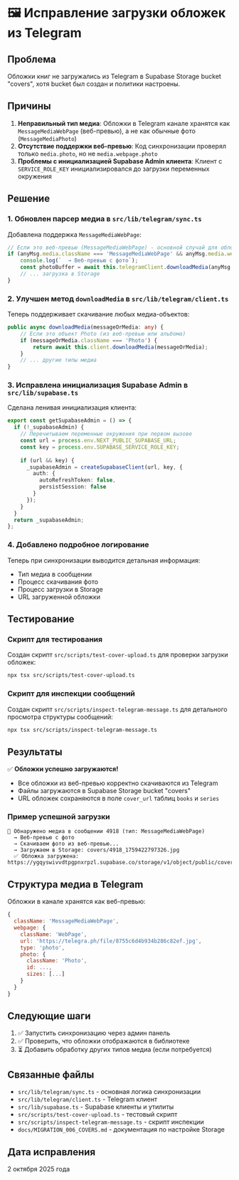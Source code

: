 # 🖼️ Исправление загрузки обложек из Telegram

## Проблема

Обложки книг не загружались из Telegram в Supabase Storage bucket "covers", хотя bucket был создан и политики настроены.

## Причины

1. **Неправильный тип медиа**: Обложки в Telegram канале хранятся как `MessageMediaWebPage` (веб-превью), а не как обычные фото (`MessageMediaPhoto`)
2. **Отсутствие поддержки веб-превью**: Код синхронизации проверял только `media.photo`, но не `media.webpage.photo`
3. **Проблемы с инициализацией Supabase Admin клиента**: Клиент с `SERVICE_ROLE_KEY` инициализировался до загрузки переменных окружения

## Решение

### 1. Обновлен парсер медиа в `src/lib/telegram/sync.ts`

Добавлена поддержка `MessageMediaWebPage`:

```typescript
// Если это веб-превью (MessageMediaWebPage) - основной случай для обложек
if (anyMsg.media.className === 'MessageMediaWebPage' && anyMsg.media.webpage?.photo) {
    console.log(`  → Веб-превью с фото`);
    const photoBuffer = await this.telegramClient.downloadMedia(anyMsg.media.webpage.photo);
    // ... загрузка в Storage
}
```

### 2. Улучшен метод `downloadMedia` в `src/lib/telegram/client.ts`

Теперь поддерживает скачивание любых медиа-объектов:

```typescript
public async downloadMedia(messageOrMedia: any) {
    // Если это объект Photo (из веб-превью или альбома)
    if (messageOrMedia.className === 'Photo') {
        return await this.client.downloadMedia(messageOrMedia);
    }
    // ... другие типы медиа
}
```

### 3. Исправлена инициализация Supabase Admin в `src/lib/supabase.ts`

Сделана ленивая инициализация клиента:

```typescript
export const getSupabaseAdmin = () => {
  if (!_supabaseAdmin) {
    // Перечитываем переменные окружения при первом вызове
    const url = process.env.NEXT_PUBLIC_SUPABASE_URL;
    const key = process.env.SUPABASE_SERVICE_ROLE_KEY;
    
    if (url && key) {
      _supabaseAdmin = createSupabaseClient(url, key, {
        auth: {
          autoRefreshToken: false,
          persistSession: false
        }
      });
    }
  }
  return _supabaseAdmin;
};
```

### 4. Добавлено подробное логирование

Теперь при синхронизации выводится детальная информация:
- Тип медиа в сообщении
- Процесс скачивания фото
- Процесс загрузки в Storage
- URL загруженной обложки

## Тестирование

### Скрипт для тестирования

Создан скрипт `src/scripts/test-cover-upload.ts` для проверки загрузки обложек:

```bash
npx tsx src/scripts/test-cover-upload.ts
```

### Скрипт для инспекции сообщений

Создан скрипт `src/scripts/inspect-telegram-message.ts` для детального просмотра структуры сообщений:

```bash
npx tsx src/scripts/inspect-telegram-message.ts
```

## Результаты

✅ **Обложки успешно загружаются!**

- Все обложки из веб-превью корректно скачиваются из Telegram
- Файлы загружаются в Supabase Storage bucket "covers"
- URL обложек сохраняются в поле `cover_url` таблиц `books` и `series`

### Пример успешной загрузки

```
📸 Обнаружено медиа в сообщении 4918 (тип: MessageMediaWebPage)
  → Веб-превью с фото
  → Скачиваем фото из веб-превью...
  → Загружаем в Storage: covers/4918_1759422797326.jpg
  ✅ Обложка загружена: https://ygqyswivvdtpgpnxrpzl.supabase.co/storage/v1/object/public/covers/4918_1759422797326.jpg
```

## Структура медиа в Telegram

Обложки в канале хранятся как веб-превью:

```javascript
{
  className: 'MessageMediaWebPage',
  webpage: {
    className: 'WebPage',
    url: 'https://telegra.ph/file/8755c6d4b934b286c82ef.jpg',
    type: 'photo',
    photo: {
      className: 'Photo',
      id: ...,
      sizes: [...]
    }
  }
}
```

## Следующие шаги

1. ✅ Запустить синхронизацию через админ панель
2. ✅ Проверить, что обложки отображаются в библиотеке
3. ⏳ Добавить обработку других типов медиа (если потребуется)

## Связанные файлы

- `src/lib/telegram/sync.ts` - основная логика синхронизации
- `src/lib/telegram/client.ts` - Telegram клиент
- `src/lib/supabase.ts` - Supabase клиенты и утилиты
- `src/scripts/test-cover-upload.ts` - тестовый скрипт
- `src/scripts/inspect-telegram-message.ts` - скрипт инспекции
- `docs/MIGRATION_006_COVERS.md` - документация по настройке Storage

## Дата исправления

2 октября 2025 года


